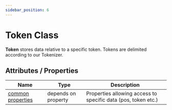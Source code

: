 ```yaml
---
sidebar_position: 6
---
```


# Token Class

**Token** stores data relative to a specific token. Tokens are delimited according to our Tokenizer.

## Attributes / Properties

| Name                                                                                   	| Type                	| Description                                                   	|
|----------------------------------------------------------------------------------------	|---------------------	|---------------------------------------------------------------	|
| [common properties](https://lettria-doc.netlify.app/docs/python-sdk/common-properties) 	| depends on property 	| Properties allowing access to specific data (pos, token etc.) 	|
